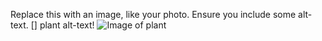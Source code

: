 Replace this with an image, like your photo. Ensure you include some alt-text.
[] plant alt-text!
![Image of plant](https://octodex.github.com/images/plant.png)
